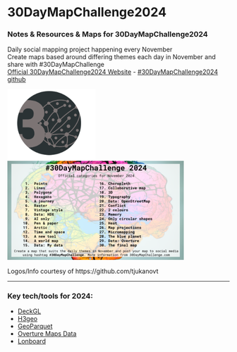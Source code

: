 # 30DayMapChallenge2024
### Notes & Resources & Maps for 30DayMapChallenge2024
Daily social mapping project happening every November   
Create maps based around differing themes each day in November and share with #30DayMapChallenge   
[Official 30DayMapChallenge2024 Website](https://30daymapchallenge.com/) - [#30DayMapChallenge2024 github](https://github.com/tjukanovt/30DayMapChallenge)    




<p float="left">
  <img src="images/30DayMap2024.png" width="200" alt="30D Day Map Challenge 2024 Logo">
  &nbsp&nbsp&nbsp&nbsp&nbsp&nbsp&nbsp&nbsp
  <img src="images/30dmc_2024.png" width="400" alt="30D Day Map Challenge 2024 Daily Themes">
</p>
Logos/Info courtesy of https://github.com/tjukanovt     


---


### Key tech/tools for 2024:
- [DeckGL](https://deck.gl/)
- [H3geo](https://h3geo.org/)
- [GeoParquet](https://geoparquet.org/)
- [Overture Maps Data](https://overturemaps.org/)
- [Lonboard](https://github.com/developmentseed/lonboard)
